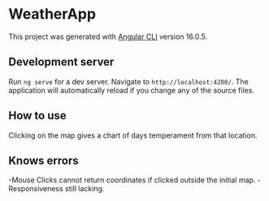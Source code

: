 # WeatherApp

This project was generated with [Angular CLI](https://github.com/angular/angular-cli) version 16.0.5.

## Development server

Run `ng serve` for a dev server. Navigate to `http://localhost:4200/`. The application will automatically reload if you change any of the source files.

## How to use

Clicking on the map gives a chart of days temperament from that location.

## Knows errors

-Mouse Clicks cannot return coordinates if clicked outside the initial map.
-Responsiveness still lacking.


